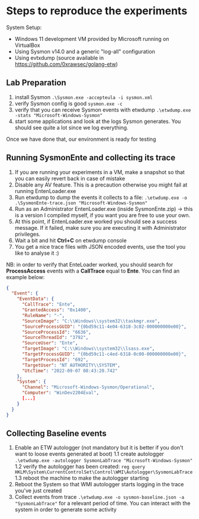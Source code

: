 # Steps to reproduce the experiments

System Setup:
* Windows 11 development VM provided by Microsoft running on VirtualBox
* Using Sysmon v14.0 and a generic "log-all" configuration
* Using evtxdump (source available in https://github.com/0xrawsec/golang-etw)

## Lab Preparation

1. install Sysmon `.\Sysmon.exe -accepteula -i sysmon.xml`
2. verify Sysmon config is good `sysmon.exe -c`
3. verify that you can receive Sysmon events with etwdump `.\etwdump.exe -stats "Microsoft-Windows-Sysmon"`
4. start some applications and look at the logs Sysmon generates. You should see quite a lot since we log everything.

Once we have done that, our environment is ready for testing

## Running SysmonEnte and collecting its trace

1. If you are running your experiments in a VM, make a snapshot so that you can easily revert back in case of mistake
2. Disable any AV feature. This is a precaution otherwise you might fail at running EntenLoader.exe
2. Run etwdump to dump the events it collects to a file: `.\etwdump.exe -o .\SysmonEnte-trace.json "Microsoft-Windows-Sysmon"`
3. Run as an Administrator EntenLoader.exe (inside SysmonEnte.zip) -> this is a version I compiled myself, if you want you are free to use your own.
4. At this point, if EntenLoader.exe worked you should see a success message. If it failed, make sure you are executing it with Administrator privileges.
4. Wait a bit and hit **Ctrl+C** on etwdump console
5. You get a nice trace files with JSON encoded events, use the tool you like to analyse it :)

NB: in order to verify that EnteLoader worked, you should search for **ProcessAccess** events with a **CallTrace** equal to **Ente**. You can find an example below:

```json
{
  "Event": {
    "EventData": {
      "CallTrace": "Ente",
      "GrantedAccess": "0x1400",
      "RuleName": "-",
      "SourceImage": "C:\\Windows\\system32\\taskmgr.exe",
      "SourceProcessGUID": "{0bd59c11-4e04-6318-3c02-000000000e00}",
      "SourceProcessId": "6636",
      "SourceThreadId": "3792",
      "SourceUser": "Ente",
      "TargetImage": "C:\\Windows\\system32\\lsass.exe",
      "TargetProcessGUID": "{0bd59c11-c4ed-6318-0c00-000000000e00}",
      "TargetProcessId": "692",
      "TargetUser": "NT AUTHORITY\\SYSTEM",
      "UtcTime": "2022-09-07 08:43:20.742"
    },
    "System": {
      "Channel": "Microsoft-Windows-Sysmon/Operational",
      "Computer": "WinDev2204Eval",
      [...]
    }
  }
}

```

## Collecting Baseline events

1. Enable an ETW autologger (not mandatory but it is better if you don't want to loose events generated at boot)
    1.1 create autologger `.\etwdump.exe -autologger SysmonLabTrace "Microsoft-Windows-Sysmon"`
    1.2 verify the autologger has been created: `reg query HKLM\System\CurrentControlSet\Control\WMI\Autologger\SysmonLabTrace`
    1.3 reboot the machine to make the autologger starting
2. Reboot the System so that WMI autologger starts logging in the trace you've just created
3. Collect events from trace `.\etwdump.exe -o sysmon-baseline.json -a "SysmonLabTrace"` for a relevant period of time. You can interact with the system in order to generate some activity


